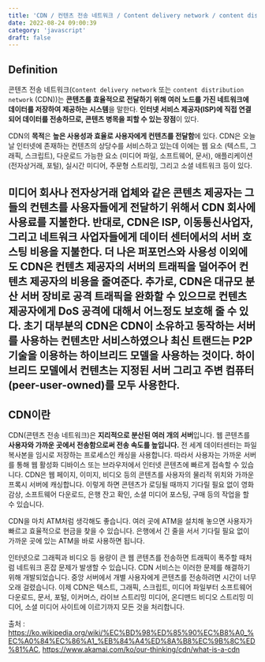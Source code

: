 ```yaml
---
title: 'CDN / 컨텐츠 전송 네트워크 / Content delivery network / content distribution network'
date: 2022-08-24 09:00:39
category: 'javascript'
draft: false
---
```


## Definition

콘텐츠 전송 네트워크(`Content delivery network` 또는 `content distribution network` (CDN))는 **콘텐츠를 효율적으로 전달하기 
위해 여러 노드를 가진 네트워크에 데이터를 저장하여 제공하는 시스템**을 말한다. **인터넷 서비스 제공자(ISP)에 직접 연결되어 데이터를 
전송하므로, 콘텐츠 병목을 피할 수 있는 장점**이 있다.

CDN의 **목적**은 **높은 사용성과 효율로 사용자에게 컨텐츠를 전달함**에 있다. CDN은 오늘날 인터넷에 존재하는 컨텐츠의 상당수를 서비스하고 있는데 
이에는 웹 요소 (텍스트, 그래픽, 스크립트), 다운로드 가능한 요소 (미디어 파일, 소프트웨어, 문서), 애플리케이션 (전자상거래, 포털), 
실시간 미디어, 주문형 스트리밍, 그리고 소셜 네트워크 등이 있다.

미디어 회사나 전자상거래 업체와 같은 콘텐츠 제공자는 그들의 컨텐츠를 사용자들에게 전달하기 위해서 CDN 회사에 사용료를 지불한다. 반대로, 
CDN은 ISP, 이동통신사업자, 그리고 네트워크 사업자들에게 데이터 센터에서의 서버 호스팅 비용을 지불한다. 더 나은 퍼포먼스와 사용성 
이외에도 CDN은 컨텐츠 제공자의 서버의 트래픽을 덜어주어 컨텐츠 제공자의 비용을 줄여준다. 추가로, CDN은 대규모 분산 서버 장비로 공격 
트래픽을 완화할 수 있으므로 컨텐츠 제공자에게 DoS 공격에 대해서 어느정도 보호해 줄 수 있다. 초기 대부분의 CDN은 CDN이 소유하고 
동작하는 서버를 사용하는 컨텐츠만 서비스하였으나 최신 트랜드는 P2P기술을 이용하는 하이브리드 모델을 사용하는 것이다. 하이브리드 모델에서 
컨텐츠는 지정된 서버 그리고 주변 컴퓨터(peer-user-owned)를 모두 사용한다.
---
## CDN이란

CDN(콘텐츠 전송 네트워크)은 **지리적으로 분산된 여러 개의 서버**입니다. 웹 콘텐츠를 **사용자와 가까운 곳에서 전송함으로써 전송 속도를 높입니다.** 
전 세계 데이터센터는 파일 복사본을 임시로 저장하는 프로세스인 캐싱을 사용합니다. 따라서 사용자는 가까운 서버를 통해 웹 활성화 디바이스 또는 
브라우저에서 인터넷 콘텐츠에 빠르게 접속할 수 있습니다. CDN은 웹 페이지, 이미지, 비디오 등의 콘텐츠를 사용자의 물리적 위치와 가까운 프록시
서버에 캐싱합니다. 이렇게 하면 콘텐츠가 로딩될 때까지 기다릴 필요 없이 영화 감상, 소프트웨어 다운로드, 은행 잔고 확인, 소셜 미디어 
포스팅, 구매 등의 작업을 할 수 있습니다.

CDN을 마치 ATM처럼 생각해도 좋습니다. 여러 곳에 ATM을 설치해 놓으면 사용자가 빠르고 효율적으로 현금을 찾을 수 있습니다. 은행에서 
긴 줄을 서서 기다릴 필요 없이 가까운 곳에 있는 ATM을 바로 사용하면 됩니다.

인터넷으로 그래픽과 비디오 등 용량이 큰 웹 콘텐츠를 전송하면 트래픽이 폭주할 때처럼 네트워크 혼잡 문제가 발생할 수 있습니다. CDN 
서비스는 이러한 문제를 해결하기 위해 개발되었습니다. 중앙 서버에서 개별 사용자에게 콘텐츠를 전송하려면 시간이 너무 오래 걸렸습니다. 
이제 CDN은 텍스트, 그래픽, 스크립트, 미디어 파일부터 소프트웨어 다운로드, 문서, 포털, 이커머스, 라이브 스트리밍 미디어, 온디맨드 
비디오 스트리밍 미디어, 소셜 미디어 사이트에 이르기까지 모든 것을 처리합니다.

출처 : https://ko.wikipedia.org/wiki/%EC%BD%98%ED%85%90%EC%B8%A0_%EC%A0%84%EC%86%A1_%EB%84%A4%ED%8A%B8%EC%9B%8C%ED%81%AC, https://www.akamai.com/ko/our-thinking/cdn/what-is-a-cdn